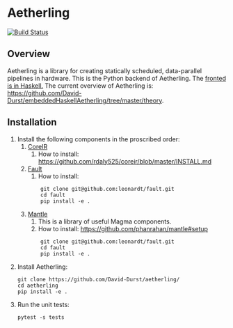 # Aetherling
[![Build Status](https://travis-ci.com/David-Durst/aetherling.svg?branch=master)](https://travis-ci.com/David-Durst/aetherling)

## Overview
Aetherling is a library for creating statically scheduled, data-parallel pipelines in hardware. 
This is the Python backend of Aetherling.
The [fronted is in Haskell.](https://github.com/David-Durst/embeddedHaskellAetherling)
The current overview of Aetherling is: https://github.com/David-Durst/embeddedHaskellAetherling/tree/master/theory. 

## Installation
1. Install the following components in the proscribed order:
    1. [CoreIR](https://github.com/rdaly525/coreir/tree/master)
        1. How to install: https://github.com/rdaly525/coreir/blob/master/INSTALL.md
    1. [Fault](https://github.com/leonardt/fault)
        1. How to install:
        ```Shell
            git clone git@github.com:leonardt/fault.git
            cd fault
            pip install -e .
        ```
    1. [Mantle](https://github.com/phanrahan/mantle)
        1. This is a library of useful Magma components.
        1. How to install: https://github.com/phanrahan/mantle#setup
        ```Shell
            git clone git@github.com:leonardt/fault.git
            cd fault
            pip install -e .
        ```
1. Install Aetherling:
    ```Shell
    git clone https://github.com/David-Durst/aetherling/
    cd aetherling
    pip install -e .
    ```
1. Run the unit tests:
    ```Shell
    pytest -s tests
    ```

